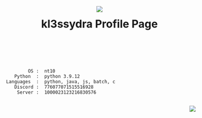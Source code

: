 <p align="center">
<img src="https://i.pinimg.com/originals/6a/b9/89/6ab989220357141ba8d203e2ab664264.gif">
<h1 align="center" style="padding-top:0px; margin-top: 0px; ">kl3ssydra Profile Page</h1> 
<br>
<br>
<br>
<p align="left">
<pre>
  <code>
         OS :  nt10
    Python  :  python 3.9.12
 Languages  :  python, java, js, batch, c
    Discord :  776077071515516928
     Server :  1000023123216830576
 </code>
</pre>
</p>
<p align="right">
<img src="https://github-readme-stats.vercel.app/api?username=kl3ssydra&count_private=true&bg_color=30,595959,2e2c2c&title_color=fff&text_color=fff">
</p>
<br>
<br>    
<br>
